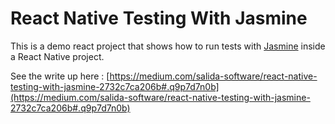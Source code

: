 # React Native Testing With Jasmine

This is a demo react project that shows how to run tests with [Jasmine](http://jasmine.github.io/) inside a React Native project.

See the write up here : [https://medium.com/salida-software/react-native-testing-with-jasmine-2732c7ca206b#.q9p7d7n0b](https://medium.com/salida-software/react-native-testing-with-jasmine-2732c7ca206b#.q9p7d7n0b)
